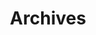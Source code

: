 ---
title: "Archives"
layout: "archives"
slug: "archives"
menu:
    main:
        weight: -70
        params:
            icon: archives
---